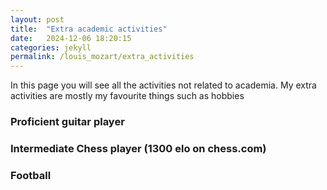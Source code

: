 ```yaml
---
layout: post
title:  "Extra academic activities"
date:   2024-12-06 18:20:15
categories: jekyll
permalink: /louis_mozart/extra_activities
---
```


In this page you will see all the activities not related to academia. My extra activities are mostly my favourite things such as hobbies

<!--more-->

### Proficient guitar player

### Intermediate Chess player (1300 elo on chess.com)

### Football



